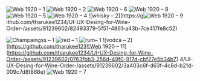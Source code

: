 ![Web 1920 – 1](https://github.com/tharukee1234/UI-UX-Desing-for-Wine-Order-/assets/91239602/71648f22-7818-4e1a-9507-5361a5e41039)
![Web 1920 – 2](https://github.com/tharukee1234/UI-UX-Desing-for-Wine-Order-/assets/91239602/fa24e258-b590-447a-868a-0fd6894e8ab7)
![Web 1920 – 6](https://github.com/tharukee1234/UI-UX-Desing-for-Wine-Order-/assets/91239602/e3c219fa-fd47-4af0-babd-8ff20b263558)
![Web 1920 – 8](https://github.com/tharukee1234/UI-UX-Desing-for-Wine-Order-/assets/91239602/baa2f36e-fa4c-4d89-b512-3d49ffa916ce)
![Web 1920 – 5](https://github.com/tharukee1234/UI-UX-Desing-for-Wine-Order-/assets/91239602/e87c794b-10d2-4929-b6ae-029632ed5812)
![Web 1920 – 4](https://github.com/tharukee1234/UI-UX-Desing-for-Wine-Order-/assets/91239602/4f93a1dc-0d5e-48ac-bc30-eec09300d059)
![whisky – 2](https://g![Web 1920 – 9](https://github.com/tharukee1234/UI-UX-Desing-for-Wine-Order-/assets/91239602/68323b9f-9a4c-4c9a-a709-d4d5e4a01c09)
ithub.com/tharukee1234/UI-UX-Desing-for-Wine-Order-/assets/91239602/82493379-5f51-4861-a43b-7ce417fe8c52)

![Champaingss – 1](https://github.com/tharukee1234/UI-UX-Desing-for-Wine-Order-/assets/91239602/cfd6c449-349f-4470-aa1c-d10dbb603506)
![red – 1](https://github.com/tharukee1234/UI-UX-Desing-for-Wine-Order-/assets/91239602/34e5d7d8-2650-4d0e-9f59-d7e35766d010)
![rum– 1](https://github.com/tharukee1234/UI-UX-Desing-for-Wine-Order-/assets/91239602/15aa14da-be51-43ee-8bf1-3167ce2061a6)
![vodca – 2](https://github.com/tharukee123![Web 1920 – 11](https://github.com/tharukee1234/UI-UX-Desing-for-Wine-Order-/assets/91239602/0763fbb3-256d-49f0-917d-cbf27e5b34b7)
4/UI-UX-Desing-for-Wine-Order-/assets/91239602/3a403c6f-d63f-4c8d-b21d-009c7d8f866e)
![Web 1920 – 7](https://github.com/tharukee1234/UI-UX-Desing-for-Wine-Order-/assets/91239602/dcb62984-570f-42a7-8c43-0a53535db8af)

